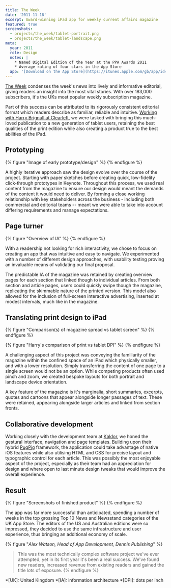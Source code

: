 ```yaml
---
title: The Week
date: '2011-11-18'
excerpt: Award-winning iPad app for weekly current affairs magazine
featured: true
screenshots:
  - projects/the_week/tablet-portrait.png
  - projects/the_week/tablet-landscape.png
meta:
  year: 2011
  role: Design
  notes: |
    * Named Digital Edition of the Year at the PPA Awards 2011
    * Average rating of four stars in the App Store
  app: '[Download on the App Store](https://itunes.apple.com/gb/app/id468108781)'
---
```

[The Week][1] condenses the week's news into lively and informative editorial, giving readers an insight into the most vital stories. With over 183,000 subscribers, it's the UKs most popular weekly subscription magazine.

Part of this success can be attributed to its rigorously consistent editorial format which readers describe as familiar, reliable and intuitive. [Working with Harry Brignull at Clearleft][2], we were tasked with bringing this much-loved publication to a new generation of tablet users, retaining the best qualities of the print edition while also creating a product true to the best abilities of the iPad.

## Prototyping
{% figure "Image of early prototype/design" %}
{% endfigure %}

A highly iterative approach saw the design evolve over the course of the project. Starting with paper sketches before creating quick, low-fidelity click-through prototypes in Keynote. Throughout this process, we used real content from the magazine to ensure our design would meant the demands of the content it would need to deliver. By forming a close working relationship with key stakeholders across the business - including both commercial and editorial teams -- meant we were able to take into account differing requirements and manage expectations.

## Page turner
{% figure "Overview of IA" %}
{% endfigure %}

With a readership not looking for rich interactivity, we chose to focus on creating an app that was intuitive and easy to navigate. We experimented with a number of different design approaches, with usability testing proving an invaluable means of validating our final proposal.

The predictable IA of the magazine was retained by creating overview pages for each section that linked though to individual articles. From both section and article pages, users could quickly swipe though the magazine, replicating the skimmable nature of the printed version. This model also allowed for the inclusion of full-screen interactive advertising, inserted at modest intervals, much like in the magazine.

## Translating print design to iPad
{% figure "Comparison(s) of magazine spread vs tablet screen" %}
{% endfigure %}

{% figure "Harry's comparison of print vs tablet DPI" %}
{% endfigure %}

A challenging aspect of this project was conveying the familiarity of the magazine within the confined space of an iPad which physically smaller, and with a lower resolution. Simply transferring the content of one page to a single screen would not be an option. While competing products often used pinch and zoom, we created bespoke layouts for both portrait and landscape device orientation.

A key feature of the magazine is it's marginalia, short summaries, excerpts, quotes and cartoons that appear alongside longer passages of text. These were retained, appearing alongside larger articles and linked from section fronts.

## Collaborative development
Working closely with the development team at [Kaldor][3], we honed the gestural interface, navigation and page templates. Building upon their hybrid [PugPig][4] framework, the application could take advantage of native iOS features while also utilising HTML and CSS for precise layout and typographic control for each article. This was possibly the most enjoyable aspect of the project, especially as their team had an appreciation for design and where open to last minute design tweaks that would improve the overall experience. 

## Result
{% figure "Screenshots of finished product" %}
{% endfigure %}

The app was far more successful than anticipated, spending a number of weeks in the top grossing Top 10 News and Newsstand categories of the UK App Store. The editors of the US and Australian editions were so impressed, they decided to use the same infrastructure and user experience, thus bringing an additional economy of scale.

{% figure "<cite>Alex Watson, Head of App Development, Dennis Publishing</cite>" %}
> This was the most technically complex software project we've ever attempted, yet in its first year it's been a real success. We've found new readers, increased revenue from existing readers and gained the title lots of exposure.
{% endfigure %}

[1]: http://www.theweek.co.uk
[2]: http://clearleft.com/made/the-week
[3]: http://kaldorgroup.com
[4]: http://pugpig.com

*[UK]: United Kingdom
*[IA]: information architecture
*[DPI]: dots per inch
